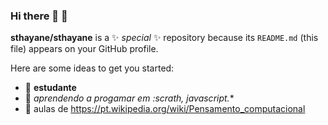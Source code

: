 ### Hi there 👋 :partying_face:


**sthayane/sthayane** is a ✨ _special_ ✨ repository because its `README.md` (this file) appears on your GitHub profile.

Here are some ideas to get you started:

- 🔭 **estudante** 
- 🌱 *aprendendo a progamar em :scrath, javascript.**
- 👤 aulas de https://pt.wikipedia.org/wiki/Pensamento_computacional
